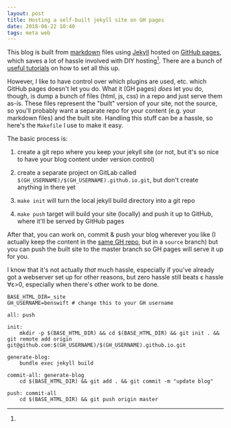 ```yaml
---
layout: post
title: Hosting a self-built jekyll site on GH pages
date: 2018-06-22 10:40
tags: meta web
---
```


This blog is built from [markdown](http://commonmark.org/help/) files using
[Jekyll](https://jekyllrb.com/) hosted on [GitHub
pages](https://pages.github.com/), which saves a lot of hassle involved with DIY
hosting[^hassle]. There are a bunch of [useful
tutorials](http://blog.teamtreehouse.com/using-github-pages-to-host-your-website)
on how to set all this up.

However, I like to have control over which plugins are used, etc. which GitHub
pages doesn't let you do. What it (GH pages) _does_ let you do, though, is dump
a bunch of files (html, js, css) in a repo and just serve them as-is. These
files represent the "built" version of your site, not the source, so you'll
probably want a separate repo for your content (e.g. your markdown files) and
the built site. Handling this stuff can be a hassle, so here's the `Makefile` I
use to make it easy.

The basic process is:

1. create a git repo where you keep your jekyll site (or not, but it's so nice
   to have your blog content under version control)

2. create a separate project on GitLab called
   `$(GH_USERNAME)/$(GH_USERNAME).github.io.git`, but don't create anything in
   there yet

3. `make init` will turn the local jekyll build directory into a git repo

4. `make push` target will build your site (locally) and push it up to GitHub,
   where it'll be served by GitHub pages

After that, you can work on, commit & push your blog wherever you like (I
actually keep the content in the [same GH
repo](https://github.com/benswift/benswift.github.io), but in a `source` branch)
but you can push the built site to the master branch so GH pages will serve it
up for you.

[^hassle]:
  I know that it's not actually _that_ much hassle, especially if you've
  already got a webserver set up for other reasons, but zero hassle still
  beats ε hassle ∀ε>0, especially when there's other work to be done.

```make
BASE_HTML_DIR=_site
GH_USERNAME=benswift # change this to your GH username

all: push

init:
	mkdir -p $(BASE_HTML_DIR) && cd $(BASE_HTML_DIR) && git init . && git remote add origin git@github.com:$(GH_USERNAME)/$(GH_USERNAME).github.io.git

generate-blog:
	bundle exec jekyll build

commit-all: generate-blog
	cd $(BASE_HTML_DIR) && git add . && git commit -m "update blog"

push: commit-all
	cd $(BASE_HTML_DIR) && git push origin master
```
